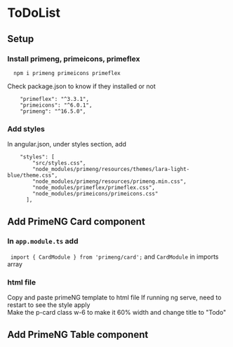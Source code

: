 # ToDoList

## Setup
### Install primeng, primeicons, primeflex
```
  npm i primeng primeicons primeflex
```
Check package.json to know if they installed or not
```
    "primeflex": "^3.3.1",
    "primeicons": "^6.0.1",
    "primeng": "^16.5.0",
```
### Add styles
In angular.json, under styles section, add
```
    "styles": [
        "src/styles.css",
        "node_modules/primeng/resources/themes/lara-light-blue/theme.css",
        "node_modules/primeng/resources/primeng.min.css",
        "node_modules/primeflex/primeflex.css",
        "node_modules/primeicons/primeicons.css"
      ],
```
## Add PrimeNG Card component
### In ```app.module.ts``` add 
``` import { CardModule } from 'primeng/card';``` and ```CardModule``` in imports array<br>
### html file
Copy and paste primeNG template to html file
If running ng serve, need to restart to see the style apply<br>
Make the p-card class w-6 to make it 60% width and change title to "Todo"

## Add PrimeNG Table component
